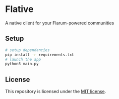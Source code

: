 # Flative
A native client for your Flarum-powered communities

## Setup
```sh
# setup dependancies
pip install -r requirements.txt
# launch the app
python3 main.py
```

## License
This repository is licensed under the [MIT license](LICENSE).

